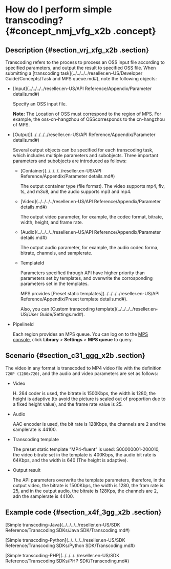 # How do I perform simple transcoding? {#concept_nmj_vfg_x2b .concept}

## Description {#section_vrj_xfg_x2b .section}

Transcoding refers to the process to process an OSS input file according to specified parameters, and output the result to specified OSS file. When submitting a [transcoding task](../../../../reseller.en-US/Developer Guide/Concepts/Task and MPS queue.md#), note the following objects:

-   [Input](../../../../reseller.en-US/API Reference/Appendix/Parameter details.md#)

    Specify an OSS input file.

    **Note:** The Location of OSS must correspond to the region of MPS. For example, the oss-cn-hangzhou of OSScorresponds to the cn-hangzhou of MPS.

-   [Output](../../../../reseller.en-US/API Reference/Appendix/Parameter details.md#)

    Several output objects can be specified for each transcoding task, which includes multiple parameters and subobjects. Three important parameters and subobjects are introduced as follows:

    -   [Container](../../../../reseller.en-US/API Reference/Appendix/Parameter details.md#)

        The output container type \(file format\). The video supports mp4, flv, ts, and m3u8, and the audio supports mp3 and mp4.

    -   [Video](../../../../reseller.en-US/API Reference/Appendix/Parameter details.md#)

        The output video parameter, for example, the codec format, bitrate, width, height, and frame rate.

    -   [Audio](../../../../reseller.en-US/API Reference/Appendix/Parameter details.md#)

        The output audio parameter, for example, the audio codec forma, bitrate, channels, and samplerate.

    -   TemplateId

        Parameters specified through API have higher priority than parameters set by templates, and overwrite the corrosponding parameters set in the templates.

        MPS provides [Preset static templates](../../../../reseller.en-US/API Reference/Appendix/Preset template details.md#).

        Also, you can [Custom transcoding template](../../../../reseller.en-US/User Guide/Settings.md#).


-   PipelineId

    Each region provides an MPS queue. You can log on to the [MPS console](https://partners-intl.aliyun.com/login-required#/mts), click **Library** \> **Settings** \> **MPS queue** to query.


## Scenario {#section_c31_ggg_x2b .section}

The video in any format is transcoded to MP4 video file with the definition `720P (1280x720)`, and the audio and video parameters are set as follows:

-   Video

    H. 264 coder is used, the bitrate is 1500Kbps, the width is 1280, the height is adaptive \(to avoid the picture is scaled out of proportion due to a fixed height value\), and the frame rate value is 25.

-   Audio

    AAC encoder is used, the bit rate is 128Kbps, the channels are 2 and the samplerate is 44100.

-   Transcoding template

    The preset static template “MP4-fluent” is used: S00000001-200010, the video bitrate set in the template is 400Kbps, the audio bit rate is 64Kbps, and the width is 640 \(The height is adaptive\).

-   Output result

    The API parameters overwrite the template parameters, therefore, in the output video, the bitrate is 1500Kbps, the width is 1280, the fram rate is 25, and in the output audio, the bitrate is 128Kps, the channels are 2, adn the samplerate is 44100.


## Example code {#section_x4f_3gg_x2b .section}

[Simple transcoding-Java](../../../../reseller.en-US/SDK Reference/Transcoding SDKs/Java SDK/Transcoding.md#)

[Simple transcoding-Python](../../../../reseller.en-US/SDK Reference/Transcoding SDKs/Python SDK/Transcoding.md#)

[Simple transcoding-PHP](../../../../reseller.en-US/SDK Reference/Transcoding SDKs/PHP SDK/Transcoding.md#)

